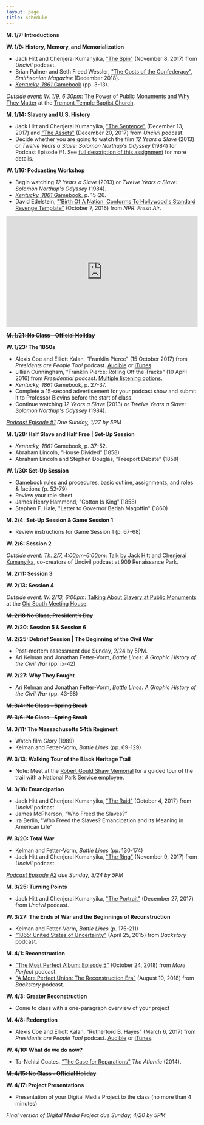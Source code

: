 ```yaml
---
layout: page
title: Schedule
---
```


**M. 1/7: Introductions**

**W. 1/9: History, Memory, and Memorialization**
- Jack Hitt and Chenjerai Kumanyika, ["The Spin"](http://www.gimletmedia.com/uncivil/the-spin#episode-player) (November 8, 2017) from *Uncivil* podcast.
- Brian Palmer and Seth Freed Wessler, ["The Costs of the Confederacy”](https://www.smithsonianmag.com/history/costs-confederacy-special-report-180970731/), *Smithsonian Magazine* (December 2018).
- [*Kentucky, 1861* Gamebook](https://www.dropbox.com/s/7uukpgnns9nvofr/Kentucky1861_Gamebook.pdf?dl=0) (pp. 3-13).

*Outside event: W. 1/9, 6:30pm*: [The Power of Public Monuments and Why They Matter](https://www.eventbrite.com/e/a-community-conversation-the-power-of-public-monuments-why-they-matter-registration-53353384409) at the [Tremont Temple Baptist Church](https://www.google.com/maps?hl=en&q=42.357601,-71.06068900000002&sll=42.357601,-71.06068900000002&z=13&markers=42.357601,-71.06068900000002).

**M. 1/14: Slavery and U.S. History**
- Jack Hitt and Chenjerai Kumanyika, ["The Sentence"](http://www.gimletmedia.com/uncivil/the-sentence#episode-player) (December 13, 2017) and ["The Assets"](http://www.gimletmedia.com/uncivil/the-assets#episode-player) (December 20, 2017) from *Uncivil* podcast.
- Decide whether you are going to watch the film *12 Years a Slave* (2013) or *Twelve Years a Slave: Solomon Northup's Odyssey* (1984) for Podcast Episode #1. See [full description of this assignment]({{site.baseurl}}/podcasts) for more details.

**W. 1/16: Podcasting Workshop**
- Begin watching *12 Years a Slave* (2013) or *Twelve Years a Slave: Solomon Northup's Odyssey* (1984).
- [*Kentucky, 1861* Gamebook](https://www.dropbox.com/s/7uukpgnns9nvofr/Kentucky1861_Gamebook.pdf?dl=0), p. 15-26.
- David Edelstein, ["'Birth Of A Nation' Conforms To Hollywood's Standard Revenge Template"](https://www.npr.org/2016/10/07/496951409/-birth-of-a-nation-conforms-to-hollywoods-standard-revenge-template) (October 7, 2016) from *NPR: Fresh Air*.

<iframe src="https://www.npr.org/player/embed/496951409/497056613" width="100%" height="290" frameborder="0" scrolling="no" title="NPR embedded audio player"></iframe>

~~**M. 1/21: No Class - Official Holiday**~~

**W. 1/23: The 1850s**
- Alexis Coe and Elliott Kalan, "Franklin Pierce" (15 October 2017) from *Presidents are People Too!* podcast. [Audible](https://www.audible.com/pd/Ep-24-Franklin-Pierce-Presidents-Are-People-Too-Audiobook/B076PPCCJ4) or [iTunes](https://itunes.apple.com/us/podcast/presidents-are-people-too/id1168237590?mt=2)
- Lillian Cunningham, "Franklin Pierce: Rolling Off the Tracks" (10 April 2016) from *Presidential* podcast. [Multiple listening options.](https://www.washingtonpost.com/graphics/business/podcasts/presidential/)
- *Kentucky, 1861* Gamebook, p. 27-37.
- Complete a 15-second advertisement for your podcast show and submit it to Professor Blevins before the start of class.
- Continue watching *12 Years a Slave* (2013) or *Twelve Years a Slave: Solomon Northup's Odyssey* (1984).

*[Podcast Episode #1]({{site.baseurl}}/podcasts) Due Sunday, 1/27 by 5PM*

**M. 1/28: Half Slave and Half Free | Set-Up Session**
- *Kentucky, 1861* Gamebook, p. 37-52.
- Abraham Lincoln, "House Divided” (1858)
- Abraham Lincoln and Stephen Douglas, "Freeport Debate” (1858)

**W. 1/30: Set-Up Session**
- Gamebook rules and procedures, basic outline, assignments, and roles & factions (p. 52-79)
- Review your role sheet
- James Henry Hammond, "Cotton Is King” (1858)
- Stephen F. Hale, "Letter to Governor Beriah Magoffin" (1860)

**M. 2/4: Set-Up Session & Game Session 1**
- Review instructions for Game Session 1 (p. 67-68)

**W. 2/6: Session 2**

*Outside event: Th. 2/7, 4:00pm-6:00pm*: [Talk by Jack Hitt and Chenjerai Kumanyika](https://web.northeastern.edu/nulab/event/uncivil/), co-creators of Uncivil podcast at 909 Renaissance Park.

**M. 2/11: Session 3**

**W. 2/13: Session 4**

*Outside event: W. 2/13, 6:00pm*: [Talking About Slavery at Public Monuments](https://www.osmh.org/event/talking-about-slavery-at-historic-sites-and-museums) at the [Old South Meeting House](https://www.google.com/maps?ll=42.356991,-71.058371&z=15&t=m&hl=en-US&gl=US&mapclient=embed&cid=10942027656038740366).

~~**M. 2/18 No Class, President’s Day**~~

**W. 2/20: Session 5 & Session 6**

**M. 2/25: Debrief Session | The Beginning of the Civil War**
- Post-mortem assessment due Sunday, 2/24 by 5PM.
- Ari Kelman and Jonathan Fetter-Vorm, *Battle Lines: A Graphic History of the Civil War* (pp. ix-42)

**W. 2/27: Why They Fought**
- Ari Kelman and Jonathan Fetter-Vorm, *Battle Lines: A Graphic History of the Civil War* (pp. 43-68)

~~**M. 3/4: No Class - Spring Break**~~

~~**W. 3/6: No Class - Spring Break**~~

**M. 3/11: The Massachusetts 54th Regiment**
- Watch film *Glory* (1989)
- Kelman and Fetter-Vorm, *Battle Lines* (pp. 69-129)

**W. 3/13: Walking Tour of the Black Heritage Trail**
- Note: Meet at the [Robert Gould Shaw Memorial](https://goo.gl/maps/cwWuCd4D9ou) for a guided tour of the trail with a National Park Service employee. 

**M. 3/18: Emancipation**
- Jack Hitt and Chenjerai Kumanyika, ["The Raid"](http://www.gimletmedia.com/uncivil/the-raid#episode-player) (October 4, 2017) from *Uncivil* podcast.
- James McPherson, “Who Freed the Slaves?”
- Ira Berlin, "Who Freed the Slaves? Emancipation and its Meaning in American Life"

**W. 3/20: Total War**
- Kelman and Fetter-Vorm, *Battle Lines* (pp. 130-174)
- Jack Hitt and Chenjerai Kumanyika, ["The Ring"](https://www.gimletmedia.com/uncivil/the-ring) (November 9, 2017) from *Uncivil* podcast.

*[Podcast Episode #2]({{site.baseurl}}/podcasts) due Sunday, 3/24 by 5PM*

**M. 3/25: Turning Points**
- Jack Hitt and Chenjerai Kumanyika, ["The Portrait"](https://www.gimletmedia.com/uncivil/the-portrait) (December 27, 2017) from *Uncivil* podcast.

**W. 3/27: The Ends of War and the Beginnings of Reconstruction**
- Kelman and Fetter-Vorm, *Battle Lines* (p. 175-211)
- ["1865: United States of Uncertainty"](https://www.backstoryradio.org/shows/eighteen-sixty-five/) (April 25, 2015) from *Backstory* podcast.

**M. 4/1: Reconstruction**
- ["The Most Perfect Album: Episode 5"](https://www.wnycstudios.org/story/most-perfect-album-episode-5) (October 24, 2018) from *More Perfect* podcast.
- ["A More Perfect Union: The Reconstruction Era"](https://www.backstoryradio.org/shows/a-more-perfect-union/) (August 10, 2018) from *Backstory* podcast.

**W. 4/3: Greater Reconstruction**
- Come to class with a one-paragraph overview of your project

**M. 4/8: Redemption**
- Alexis Coe and Elliott Kalan, "Rutherford B. Hayes" (March 6, 2017) from *Presidents are People Too!* podcast. [Audible](https://www.audible.com/pd/Ep-19-Rutherford-B-Hayes-Presidents-Are-People-Too-Audiobook/B076PRC75B) or [iTunes](https://itunes.apple.com/us/podcast/presidents-are-people-too/id1168237590?mt=2).

**W. 4/10: What do we do now?**
- Ta-Nehisi Coates, ["The Case for Reparations"](http://www.theatlantic.com/magazine/archive/2014/06/the-case-for-reparations/361631/) *The Atlantic* (2014).

~~**M. 4/15: No Class - Official Holiday**~~

**W. 4/17: Project Presentations**
- Presentation of your Digital Media Project to the class (no more than 4 minutes)

*Final version of Digital Media Project due Sunday, 4/20 by 5PM*